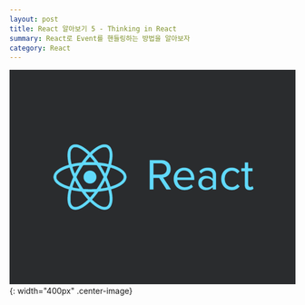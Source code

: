 ```yaml
---
layout: post
title: React 알아보기 5 - Thinking in React
summary: React로 Event를 핸들링하는 방법을 알아보자
category: React
---
```

![React Logo](/asset/img/react/React_logo.png){: width="400px" .center-image}
<br>
